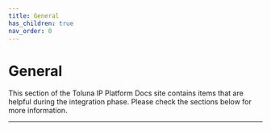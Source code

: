 ```yaml
---
title: General
has_children: true
nav_order: 0
---
```


# General
This section of the Toluna IP Platform Docs site contains items that are helpful during the integration phase. Please check the sections below for more information. 

---



